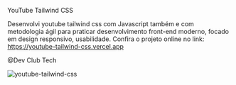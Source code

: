 YouTube Tailwind CSS

Desenvolvi youtube tailwind css com Javascript também e com metodologia ágil para praticar desenvolvimento front-end moderno, focado em design responsivo, usabilidade.
Confira o projeto online no link: https://youtube-tailwind-css.vercel.app

@Dev Club Tech

![youtube-tailwind-css](https://github.com/user-attachments/assets/23fae7ca-7281-43dd-9176-6ce690b43b91)

